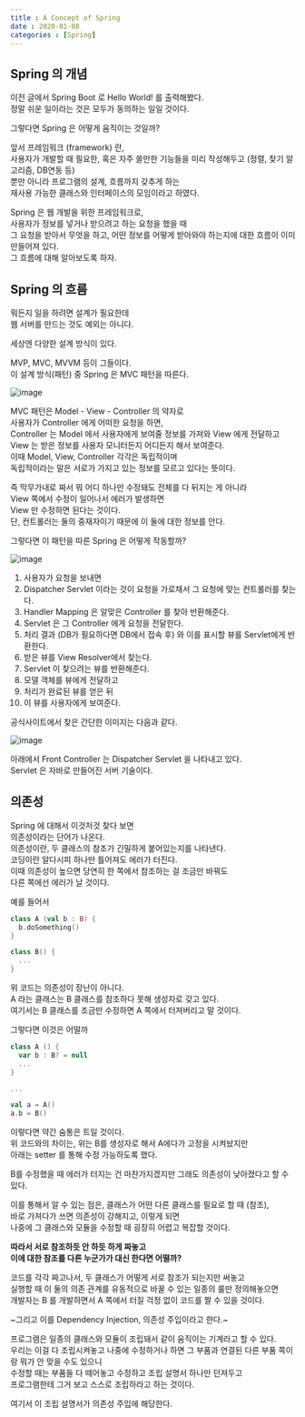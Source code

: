 ```yaml
---
title : A Concept of Spring 
date : 2020-01-08
categories : [Spring]
---
```


## Spring 의 개념

이전 글에서 Spring Boot 로 Hello World! 를 출력해봤다.  
정말 쉬운 일이라는 것은 모두가 동의하는 일일 것이다.  

그렇다면 Spring 은 어떻게 움직이는 것일까?  


앞서 프레임워크 (framework) 란,  
사용자가 개발할 때 필요한, 혹은 자주 쓸만한 기능들을 미리 작성해두고 (정렬, 찾기 알고리즘, DB연동 등)  
뿐만 아니라 프로그램의 설계, 흐름까지 갖추게 하는  
재사용 가능한 클래스와 인터페이스의 모임이라고 하였다.  

Spring 은 웹 개발을 위한 프레임워크로,  
사용자가 정보를 넣거나 받으려고 하는 요청을 했을 때  
그 요청을 받아서 무엇을 하고, 어떤 정보를 어떻게 받아와야 하는지에 대한 흐름이 이미 만들어져 있다.  
그 흐름에 대해 알아보도록 하자.  

## Spring 의 흐름

뭐든지 일을 하려면 설계가 필요한데  
웹 서버를 만드는 것도 예외는 아니다.  

세상엔 다양한 설계 방식이 있다.  

MVP, MVC, MVVM 등이 그들이다.  
이 설계 방식(패턴) 중 Spring 은 MVC 패턴을 따른다.  

![image](https://user-images.githubusercontent.com/22045424/71975438-4b97bb00-3257-11ea-86f8-3afc09888d8d.png)


MVC 패턴은 Model - View - Controller 의 약자로  
사용자가 Controller 에게 어떠한 요청을 하면,  
Controller 는 Model 에서 사용자에게 보여줄 정보를 가져와 View 에게 전달하고  
View 는 받은 정보를 사용자 모니터든지 어디든지 해서 보여준다.  
이때 Model, View, Controller 각각은 독립적이며  
독립적이라는 말은 서로가 가지고 있는 정보를 모르고 있다는 뜻이다.  

즉 막무가내로 짜서 뭐 어디 하나만 수정돼도 전체를 다 뒤지는 게 아니라  
View 쪽에서 수정이 일어나서 에러가 발생하면  
View 만 수정하면 된다는 것이다.  
단, 컨트롤러는 둘의 중재자이기 때문에 이 둘에 대한 정보를 안다.  


그렇다면 이 패턴을 따른 Spring 은 어떻게 작동할까?

![image](https://user-images.githubusercontent.com/22045424/71974532-0e322e00-3255-11ea-9379-59959734d60c.png)

1. 사용자가 요청을 보내면  
2. Dispatcher Servlet 이라는 것이 요청을 가로채서 그 요청에 맞는 컨트롤러를 찾는다.  
3. Handler Mapping 은 알맞은 Controller 를 찾아 반환해준다.  
4. Servlet 은 그 Controller 에게 요청을 전달한다.  
5. 처리 결과 (DB가 필요하다면 DB에서 접속 후) 와 이를 표시할 뷰를 Servlet에게 반환한다.  
6. 받은 뷰를 View Resolver에서 찾는다.  
7. Servlet 이 찾으려는 뷰를 반환해준다.  
8. 모델 객체를 뷰에게 전달하고
9. 처리가 완료된 뷰를 얻은 뒤  
10. 이 뷰를 사용자에게 보여준다.  


공식사이트에서 찾은 간단한 이미지는 다음과 같다.  

![image](https://user-images.githubusercontent.com/22045424/71976189-0aa0a600-3259-11ea-8bf3-fa9704a3c608.png)

아래에서 Front Controller 는 Dispatcher Servlet 을 나타내고 있다.  
Servlet 은 자바로 만들어진 서버 기술이다.  


## 의존성

Spring 에 대해서 이것저것 찾다 보면  
의존성이라는 단어가 나온다.  
의존성이란, 두 클래스의 참조가 긴밀하게 붙어있는지를 나타낸다.  
코딩이란 알다시피 하나만 틀어져도 에러가 터진다.  
이때 의존성이 높으면 당연히 한 쪽에서 참조하는 걸 조금만 바꿔도  
다른 쪽에선 에러가 날 것이다.  

예를 들어서  

```kotlin
class A (val b : B) {
  b.doSomething()
}

class B() {
  ...
}
```

위 코드는 의존성이 장난이 아니다.  
A 라는 클래스는 B 클래스를 참조하다 못해 생성자로 갖고 있다.  
여기서는 B 클래스를 조금만 수정하면 A 쪽에서 터져버리고 말 것이다.  

그렇다면 이것은 어떨까  

```kotlin
class A () {
  var b : B? = null
  ...
}

...

val a = A()
a.b = B()
```

이렇다면 약간 숨통은 트일 것이다.  
위 코드와의 차이는, 위는 B를 생성자로 해서 A에다가 고정을 시켜놨지만  
아래는 setter 를 통해 수정 가능하도록 했다.  

B를 수정했을 때 에러가 터지는 건 마찬가지겠지만 그래도 의존성이 낮아졌다고 할 수 있다.  

이를 통해서 알 수 있는 점은, 클래스가 어떤 다른 클래스를 필요로 할 때 (참조),  
바로 가져다가 쓰면 의존성이 강해지고, 이렇게 되면   
나중에 그 클래스와 모듈을 수정할 때 굉장히 어렵고 복잡할 것이다.  

**따라서 서로 참조하듯 안 하듯 하게 짜놓고  
이에 대한 참조를 다른 누군가가 대신 한다면 어떨까?**  

코드를 각각 짜고나서, 두 클래스가 어떻게 서로 참조가 되는지만 써놓고  
실행할 때 이 둘의 의존 관계를 유동적으로 바꿀 수 있는 일종의 룰만 정의해놓으면  
개발자는 B 를 개발하면서 A 쪽에서 터질 걱정 없이 코드를 짤 수 있을 것이다.  

~그리고 이를 Dependency Injection, 의존성 주입이라고 한다.~

프로그램은 일종의 클래스와 모듈이 조립돼서 같이 움직이는 기계라고 할 수 있다.  
우리는 이걸 다 조립시켜놓고 나중에 수정하거나 하면 그 부품과 연결된 다른 부품 쪽이랑 뭐가 안 맞을 수도 있으니  
수정할 때는 부품들 다 떼어놓고 수정하고 조립 설명서 하나만 던져두고  
프로그램한테 그거 보고 스스로 조립하라고 하는 것이다.  

여기서 이 조립 설명서가 의존성 주입에 해당한다.  


